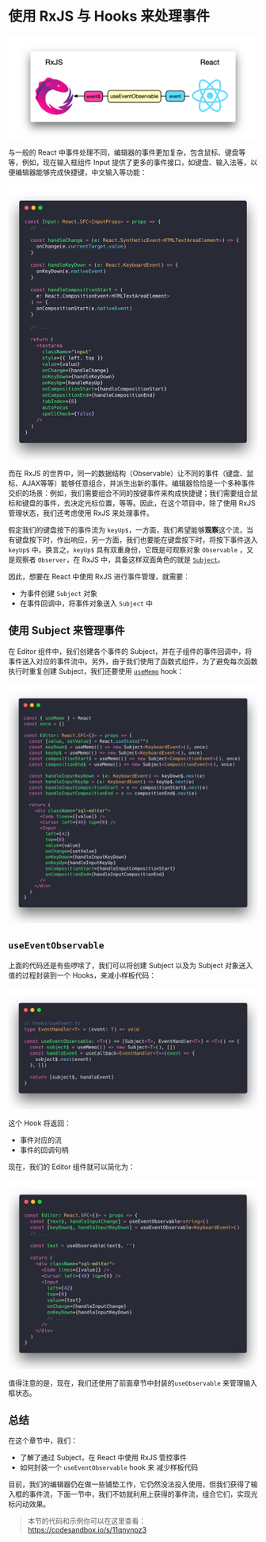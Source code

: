 # 使用 RxJS 与 Hooks 来处理事件

![](./images/04-useEventObservable.png)

与一般的 React 中事件处理不同，编辑器的事件更加复杂，包含鼠标、键盘等等，例如，现在输入框组件 Input 提供了更多的事件接口，如键盘、输入法等，以便编辑器能够完成快捷键，中文输入等功能：

![](./codes/04-1.png)

而在 RxJS 的世界中，同一的数据结构（Observable）让不同的事件（键盘、鼠标、AJAX等等）能够任意组合，并派生出新的事件。编辑器恰恰是一个多种事件交织的场景：例如，我们需要组合不同的按键事件来构成快捷键；我们需要组合鼠标和键盘的事件，去决定光标位置，等等。因此，在这个项目中，除了使用 RxJS 管理状态，我们还考虑使用 RxJS 来处理事件。

假定我们的键盘按下的事件流为 `keyUp$`，一方面，我们希望能够**观察**这个流，当有键盘按下时，作出响应，另一方面，我们也要能在键盘按下时，将按下事件送入 `keyUp$` 中。换言之，`keyUp$` 具有双重身份，它既是可观察对象 `Observable` ，又是观察者 `Observer`，在 RxJS 中，具备这样双面角色的就是 [`Subject`](https://rxjs-dev.firebaseapp.com/api/index/class/Subject)。

因此，想要在 React 中使用 RxJS 进行事件管理，就需要：

- 为事件创建 `Subject` 对象
- 在事件回调中，将事件对象送入 `Subject` 中

## 使用 Subject 来管理事件

在 Editor 组件中，我们创建各个事件的 Subject，并在子组件的事件回调中，将事件送入对应的事件流中。另外，由于我们使用了函数式组件，为了避免每次函数执行时重复创建 Subject，我们还要使用 [`useMemo`](https://reactjs.org/docs/hooks-reference.html#usememo) hook：

![](./codes/04-2.png)

## `useEventObservable`

上面的代码还是有些啰嗦了，我们可以将创建 Subject 以及为 Subject 对象送入值的过程封装到一个 Hooks，来减小样板代码：

![](./codes/04-3.png)

这个 Hook 将返回：

- 事件对应的流
- 事件的回调句柄

现在，我们的 Editor 组件就可以简化为：

![](./codes/04-4.png)

值得注意的是，现在，我们还使用了前面章节中封装的`useObservable` 来管理输入框状态。

## 总结

在这个章节中，我们：

- 了解了通过 Subject，在 React 中使用 RxJS 管控事件
- 如何封装一个 `useEventObservable` hook 来 减少样板代码

目前，我们的编辑器仍在做一些铺垫工作，它仍然没法投入使用，但我们获得了输入框的事件流，下面一节中，我们不妨就利用上获得的事件流，组合它们，实现光标闪动效果。

> 本节的代码和示例你可以在这里查看：https://codesandbox.io/s/11qnynpz3